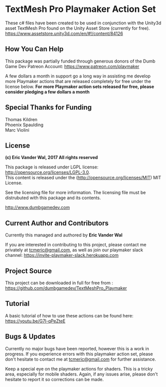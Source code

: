 # TextMesh Pro Playmaker Action Set

These c# files have been created to be used in conjunction with the Unity3d asset TextMesh Pro found on the Unity Asset Store (currently for free). https://www.assetstore.unity3d.com/en/#!/content/84126

## How You Can Help

This package was partially funded through generous donors of the Dumb Game Dev Patreon Account: https://www.patreon.com/playmaker

A few dollars a month in support go a long way in assisting me develop more Playmaker actions that are released completely for free under the license below. **For more Playmaker action sets released for free, please consider pledging a few dollars a month** 

## Special Thanks for Funding

Thomas Kildren  
Phoenix Spaulding  
Marc Violini  

## License

**(c) Eric Vander Wal, 2017 All rights reserved**

This package is released under LGPL license: http://opensource.org/licenses/LGPL-3.0.  
This content is released under the (http://opensource.org/licenses/MIT) MIT License.


See the licensing file for more information. The licensing file must be distrubuted with this package and its contents.

http://www.dumbgamedev.com


## Current Author and Contributors

Currently this managed and authored by **Eric Vander Wal**

If you are interested in contributing to this project, please contact me privately at tcmeric@gmail.com, as well as join our playmaker slack channel: https://invite-playmaker-slack.herokuapp.com

## Project Source

This project can be downloaded in full for free from : https://github.com/dumbgamedev/TextMeshPro_Playmaker

## Tutorial

A basic tutorial of how to use these actions can be found here: https://youtu.be/G7l-qPeZteE


## Bugs & Updates

Currently no major bugs have been reported, however this is a work in progress. If you experience errors with this playmaker action set, please don't hesitate to contact me at tcmeric@gmail.com for further assistance.

Keep a special eye on the playmaker actions for shaders. This is a tricky area, especially for mobile shaders. Again, if any issues arise, please don't hesitate to report it so corrections can be made.
